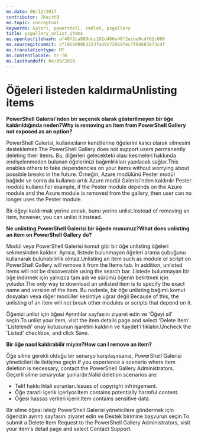 ```yaml
---
ms.date: 06/12/2017
contributor: JKeithB
ms.topic: conceptual
keywords: Galeri, powershell, cmdlet, psgallery
title: psgallery_unlist_items
ms.openlocfilehash: af48f2ca889dcc101d466e40f2ecbe0cdf62c066
ms.sourcegitcommit: cf195b090b3223fa4917206dfec7f0b603873cdf
ms.translationtype: MT
ms.contentlocale: tr-TR
ms.lasthandoff: 04/09/2018
---
```

# <a name="unlisting-items"></a><span data-ttu-id="24176-103">Öğeleri listeden kaldırma</span><span class="sxs-lookup"><span data-stu-id="24176-103">Unlisting items</span></span>

<span data-ttu-id="24176-104">**PowerShell Galerisi'nden bir seçenek olarak gösterilmeyen bir öğe kaldırıldığında neden?**</span><span class="sxs-lookup"><span data-stu-id="24176-104">**Why is removing an item from PowerShell Gallery not exposed as an option?**</span></span>

<span data-ttu-id="24176-105">PowerShell Galerisi, kullanıcıların kendilerine öğelerini kalıcı olarak silmesini desteklemez.</span><span class="sxs-lookup"><span data-stu-id="24176-105">The PowerShell Gallery does not support users permanently deleting their items.</span></span>
<span data-ttu-id="24176-106">Bu, diğerleri gelecekteki olası kesmeleri hakkında endişelenmeden bulunan öğelerinizi bağımlılıkları yapılacak sağlar.</span><span class="sxs-lookup"><span data-stu-id="24176-106">This enables others to take dependencies on your items without worrying about possible breaks in the future.</span></span>
<span data-ttu-id="24176-107">Örneğin, Azure modülünü Pester modül bağlıdır ve sonra da kullanıcı artık Azure modül Galerisi'nden kaldırılır Pester modülü kullanır.</span><span class="sxs-lookup"><span data-stu-id="24176-107">For example, if the Pester module depends on the Azure module and the Azure module is removed from the gallery, then user can no longer uses the Pester module.</span></span>

<span data-ttu-id="24176-108">Bir öğeyi kaldırmak yerine ancak, bunu yerine unlist.</span><span class="sxs-lookup"><span data-stu-id="24176-108">Instead of removing an item, however, you can unlist it instead.</span></span>

<span data-ttu-id="24176-109">**Ne unlisting PowerShell Galerisi bir öğede musunuz?**</span><span class="sxs-lookup"><span data-stu-id="24176-109">**What does unlisting an item on PowerShell Gallery do?**</span></span>

<span data-ttu-id="24176-110">Modül veya PowerShell Galerisi komut gibi bir öğe unlisting öğeleri sekmesinden kaldırır. Ayrıca, listede bulunmayan öğeleri arama çubuğunu kullanarak bulunabilirlik olmaz.</span><span class="sxs-lookup"><span data-stu-id="24176-110">Unlisting an item such as module or script on PowerShell Gallery will remove it from the Items tab. In addition, unlisted items will not be discoverable using the search bar.</span></span>
<span data-ttu-id="24176-111">Listede bulunmayan bir öğe indirmek için yalnızca tam adı ve sürümü öğenin belirtmek için yoludur.</span><span class="sxs-lookup"><span data-stu-id="24176-111">The only way to download an unlisted item is to specify the exact name and version of the item.</span></span>
<span data-ttu-id="24176-112">Bu nedenle, bir öğe unlisting bağımlı komut dosyaları veya diğer modüller kesintiye uğrar değil.</span><span class="sxs-lookup"><span data-stu-id="24176-112">Because of this, the unlisting of an item will not break other modules or scripts that depend on it.</span></span>

<span data-ttu-id="24176-113">Öğenizi unlist için öğesi Ayrıntılar sayfasını ziyaret edin ve 'Öğeyi sil' seçin.</span><span class="sxs-lookup"><span data-stu-id="24176-113">To unlist your item, visit the item details page and select 'Delete Item'.</span></span> <span data-ttu-id="24176-114">'Listelendi' onay kutusunun işaretini kaldırın ve Kaydet'i tıklatın.</span><span class="sxs-lookup"><span data-stu-id="24176-114">Uncheck the 'Listed' checkbox, and click Save.</span></span>

<span data-ttu-id="24176-115">**Bir öğe nasıl kaldırabilir miyim?**</span><span class="sxs-lookup"><span data-stu-id="24176-115">**How can I remove an item?**</span></span>

<span data-ttu-id="24176-116">Öğe silme gerekli olduğu bir senaryo karşılaşırsanız, PowerShell Galerisi yöneticileri ile iletişime geçin.</span><span class="sxs-lookup"><span data-stu-id="24176-116">If you experience a scenario where item deletion is necessary, contact the PowerShell Gallery Administrators.</span></span>
<span data-ttu-id="24176-117">Geçerli silme senaryolar şunlardır:</span><span class="sxs-lookup"><span data-stu-id="24176-117">Valid deletion scenarios are:</span></span>
- <span data-ttu-id="24176-118">Telif hakkı ihlali sorunları.</span><span class="sxs-lookup"><span data-stu-id="24176-118">Issues of copyright infringement.</span></span>
- <span data-ttu-id="24176-119">Öğe zararlı içerik içeriyor.</span><span class="sxs-lookup"><span data-stu-id="24176-119">Item contains potentially harmful content.</span></span>
- <span data-ttu-id="24176-120">Öğesi hassas verileri içerir.</span><span class="sxs-lookup"><span data-stu-id="24176-120">Item contains sensitive data.</span></span>

<span data-ttu-id="24176-121">Bir silme öğesi isteği PowerShell Galerisi yöneticilere göndermek için öğenizin ayrıntı sayfasını ziyaret edin ve Destek birimine başvurun seçin.</span><span class="sxs-lookup"><span data-stu-id="24176-121">To submit a Delete Item Request to the PowerShell Gallery Administrators, visit your item's detail page and select Contact Support.</span></span>